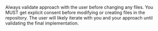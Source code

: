 Always validate approach with the user before changing any files. You MUST get explicit consent before modifying or creating files in the repository. The user will likely iterate with you and your approach until validating the final implementation.